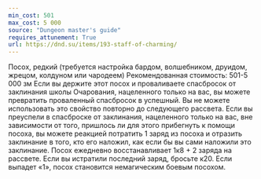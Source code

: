```yaml
---
min_cost: 501
max_cost: 5 000
source: "Dungeon master's guide"
requires_attunement: True
url: https://dnd.su/items/193-staff-of-charming/
---
```


Посох, редкий (требуется настройка бардом, волшебником, друидом, жрецом, колдуном или чародеем)
Рекомендованная стоимость: 501-5 000 зм
Если вы держите этот посох и проваливаете спасбросок от заклинания школы Очарования, нацеленного только на вас, вы можете превратить проваленный спасбросок в успешный. Вы не можете использовать это свойство повторно до следующего рассвета. Если вы преуспели в спасброске от заклинания, нацеленного только на вас, вне зависимости от того, пришлось ли для этого прибегнуть к помощи посоха, вы можете реакцией потратить 1 заряд из посоха и отразить заклинание в того, кто его наложил, как если бы вы сами наложили это заклинание.
Посох ежедневно восстанавливает 1к8 + 2 заряда на рассвете. Если вы истратили последний заряд, бросьте к20. Если выпадет «1», посох становится немагическим боевым посохом.